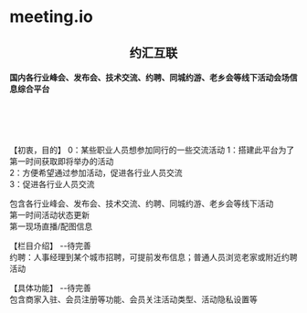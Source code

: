 # meeting.io
<h2 style="text-align:center">约汇互联</h2>
<h4>
国内各行业峰会、发布会、技术交流、约聘、同城约游、老乡会等线下活动会场信息综合平台
</h4>

<br/>
<br/>
<br/>

<br/>
【初衷，目的】
0：某些职业人员想参加同行的一些交流活动
1：搭建此平台为了第一时间获取即将举办的活动<br/>
2：方便希望通过参加活动，促进各行业人员交流<br/>
3：促进各行业人员交流<br/>

包含各行业峰会、发布会、技术交流、约聘、同城约游、老乡会等线下活动<br/>
第一时间活动状态更新<br/>
第一现场直播/配图信息

【栏目介绍】 --待完善<br/>
约聘：人事经理到某个城市招聘，可提前发布信息；普通人员浏览老家或附近约聘活动

【具体功能】 --待完善<br/>
包含商家入驻、会员注册等功能、会员关注活动类型、活动隐私设置等
